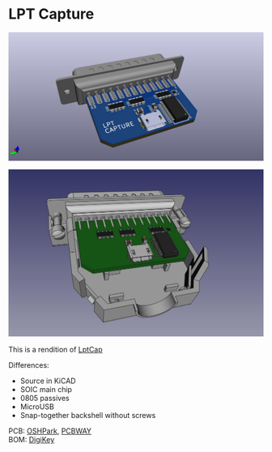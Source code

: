# LPT Capture

![](LPT_Capture.jpg)

![](LPT_Capture_backshell.jpg)


This is a rendition of [LptCap](https://www-user.tu-chemnitz.de/~heha/basteln/PC/LptCap/index.en.htm)

Differences:  
* Source in KiCAD
* SOIC main chip
* 0805 passives
* MicroUSB
* Snap-together backshell without screws

PCB: [OSHPark](https://oshpark.com/shared_projects/r3SkY0pc), [PCBWAY](https://www.pcbway.com/project/shareproject/LPT_Capture.html)  
BOM: [DigiKey](https://www.digikey.com/short/30bjf4nq)
